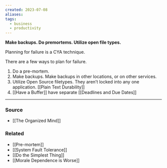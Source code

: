 ```yaml
---
created: 2023-07-08
aliases: 
tags:
  - business
  - productivity
---
```

**Make backups. Do premortems. Utilize open file types.**

Planning for failure is a CYA technique.

There are a few ways to plan for failure.

1. Do a pre-mortem.
2. Make backups. Make backups in other locations, or on other services.
3. Utilize Open Source filetypes. They aren’t locked into any one application. [[Plain Text Durability]] 
4. [[Have a Buffer]] have separate [[Deadlines and Due Dates]]

****
### Source
- [[The Organized Mind]]

### Related
- [[Pre-mortem]] 
- [[System Fault Tolerance]]
- [[Do the Simplest Thing]]
- [[Morale Dependence is Worse]]